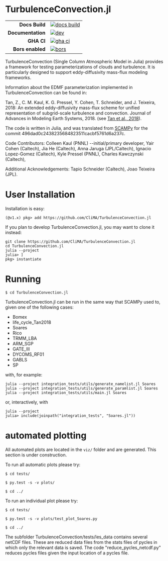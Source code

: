 # TurbulenceConvection.jl #

|||
|---------------------:|:----------------------------------------------|
| **Docs Build**       | [![docs build][docs-bld-img]][docs-bld-url]   |
| **Documentation**    | [![dev][docs-dev-img]][docs-dev-url]          |
| **GHA CI**           | [![gha ci][gha-ci-img]][gha-ci-url]           |
| **Bors enabled**     | [![bors][bors-img]][bors-url]                 |

[docs-bld-img]: https://github.com/CliMA/TurbulenceConvection.jl/actions/workflows/docs.yml/badge.svg
[docs-bld-url]: https://github.com/CliMA/TurbulenceConvection.jl/actions/workflows/docs.yml

[docs-dev-img]: https://img.shields.io/badge/docs-dev-blue.svg
[docs-dev-url]: https://CliMA.github.io/TurbulenceConvection.jl/dev/

[gha-ci-img]: https://github.com/CliMA/TurbulenceConvection.jl/actions/workflows/ci.yml/badge.svg
[gha-ci-url]: https://github.com/CliMA/TurbulenceConvection.jl/actions/workflows/ci.yml

[bors-img]: https://bors.tech/images/badge_small.svg
[bors-url]: https://app.bors.tech/repositories/35146


TurbulenceConvection (Single Column Atmospheric Model in Julia) provides a framework for testing parameterizations of clouds and turbulence.
It is particularly designed to support eddy-diffusivity mass-flux modeling frameworks.

Information about the EDMF parameterization implemented in TurbulenceConvection can be found in:

Tan, Z., C. M. Kaul, K. G. Pressel, Y. Cohen, T. Schneider, and J. Teixeira, 2018:
An extended eddy-diffusivity mass-flux scheme for unified representation of
subgrid-scale turbulence and convection. Journal of Advances in Modeling Earth Systems, 2018.
(see [Tan et al., 2018](https://agupubs.onlinelibrary.wiley.com/doi/abs/10.1002/2017MS001162)).

The code is written in Julia, and was translated from [SCAMPy](https://github.com/CliMA/SCAMPy) for the commit 496dad0c2438235684823511cacbf5761d6a237c.

Code Contributors:
	Colleen Kaul (PNNL) --initial/primary developer,
	Yair Cohen (Caltech),
        Jia He (Caltech),
	Anna Jaruga (JPL/Caltech),
        Ignacio Lopez-Gomez (Caltech),
	Kyle Pressel (PNNL),
	Charles Kawczynski (Caltech),

Additional Acknowledgements:
	Tapio Schneider (Caltech),
	Joao Teixeira (JPL).

# User Installation #

Installation is easy:

```julia-repl
(@v1.x) pkg> add https://github.com/CliMA/TurbulenceConvection.jl
```

If you plan to develop TurbulenceConvection.jl, you may want to clone it instead:


```
git clone https://github.com/CliMA/TurbulenceConvection.jl
cd TurbulenceConvection.jl
julia --project
julia> ]
pkg> instantiate
```

# Running #

```
$ cd TurbulenceConvection.jl
```

TurbulenceConvection.jl can be run in the same way that SCAMPy used to, given one of the following cases:

 - Bomex
 - life_cycle_Tan2018
 - Soares
 - Rico
 - TRMM_LBA
 - ARM_SGP
 - GATE_III
 - DYCOMS_RF01
 - GABLS
 - SP

with, for example:

```
julia --project integration_tests/utils/generate_namelist.jl Soares
julia --project integration_tests/utils/generate_paramlist.jl Soares
julia --project integration_tests/utils/main.jl Soares

```
or, interactively, with
```julia-repl
julia --project
julia> include(joinpath("integration_tests", "Soares.jl"))
```

# automated plotting  #

All automated plots are located in the `viz/` folder and are generated. This section is under construction.

To run all automatic plots please try:

```
$ cd tests/

$ py.test -s -v plots/

$ cd ../

```
To run an individual plot please try:

```
$ cd tests/

$ py.test -s -v plots/test_plot_Soares.py

$ cd ../

```

The subfolder TurbulenceConvection/tests/les_data contains several netCDF files. These are reduced data files from the stats files of pycles
in which only the relevant data is saved. The code "reduce_pycles_netcdf.py" reduces pycles files given the input location of a pycles file.


